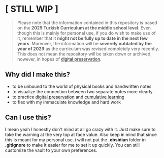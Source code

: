 # [ STILL WIP ]
> Please note that the information contained in this repository is based on the **2025 Turkish Curriculum at the middle school level**. Even though this is mainly for personal use, if you do wish to make use of it, remember that it **might not be fully up to date in the next few years**. Moreover, the information will be **severely outdated by the year of 2029** as the curriculum was revised completely very recently. This does not mean the repository will be taken down or archived, however, in hopes of [digital preservation](https://en.wikipedia.org/wiki/Digital_preservation).

## Why did I make this?
- to be unbound to the world of physical books and handwritten notes
- to visualize the connection between two separate notes more clearly
- to practice [digital preservation](https://en.wikipedia.org/wiki/Digital_preservation) and [cumulative learning](https://en.wikipedia.org/wiki/Cumulative_learning)
- to flex with my immaculate knowledge and hard work

## Can I use this?
I mean yeah I honestly don't mind at all go crazy with it. Just make sure to take the warning at the very top at face value. Also keep in mind that since this is meant for my personal use, i will not put the **.obsidian** folder in **.gitignore** to make it easier for me to set it up quickly. You can still customize the vault to your own preferences.
